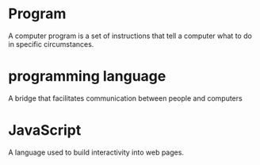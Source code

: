 # Program

A computer program is a set of instructions that tell a computer what to do in specific circumstances.

# programming language

A bridge that facilitates communication between people and computers

# JavaScript

A language used to build interactivity into web pages.
